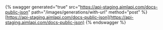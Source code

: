 {% swagger generated="true" src="https://api-staging.aimlapi.com/docs-public-json" path="/images/generations/with-url" method="post"
%}
[https://api-staging.aimlapi.com/docs-public-json](https://api-staging.aimlapi.com/docs-public-json)
{% endswagger %}